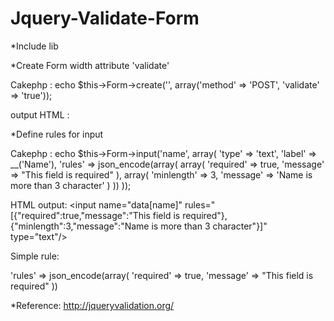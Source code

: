 Jquery-Validate-Form
====================

*Include lib

<script type="text/javascript" src="jquey.js"></script>
<script type="text/javascript" src="jquey.validate.js"></script>
<script type="text/javascript" src="jquery.lms.validate.js"></script>

*Create Form width attribute 'validate'

Cakephp : 
  echo $this->Form->create('', array('method' => 'POST', 'validate' => 'true'));

output HTML : 
  <form action="" method="post" validate="true" >

*Define rules for input

Cakephp :
  echo $this->Form->input('name', array(
      'type' => 'text',
      'label' => __('Name'),
      'rules' => json_encode(array(
          array(
            'required' => true,
            'message' => "This field is required"
          ),
          array(
            'minlength' => 3,
            'message' => 'Name is more than 3 character'
          )
      ))
  ));
  
HTML output:
<input name="data[name]" rules="[{"required":true,"message":"This field is required"},{"minlength":3,"message":"Name is more than 3 character"}]" type="text"/>

Simple rule:

'rules' => json_encode(array(
    'required' => true,
    'message' => "This field is required"
  ))

*Reference:
http://jqueryvalidation.org/
